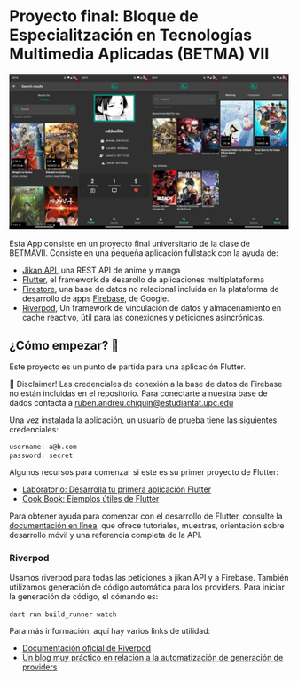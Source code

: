 # Proyecto final:  Bloque de Especialitzación en Tecnologías Multimedia Aplicadas (BETMA) VII


![Screenshot](./screenshots/full.jpg "Full")


Esta App consiste en un proyecto final universitario de la clase de BETMAVII. Consiste en una pequeña aplicación fullstack con la ayuda de:

- [Jikan API](https://jikan.moe/), una REST API de anime y manga
- [Flutter](flutter.dev), el framework de desarollo de aplicaciones multiplataforma
- [Firestore](https://firebase.google.com/products/firestore), una base de datos no relacional incluida en la plataforma de desarrollo de apps [Firebase](https://firebase.google.com/), de Google. 
- [Riverpod](https://riverpod.dev/), Un framework de vinculación de datos y almacenamiento en caché reactivo, útil para las conexiones y peticiones asincrónicas.

## ¿Cómo empezar? 🚀

Este proyecto es un punto de partida para una aplicación Flutter.

🚨 Disclaimer! Las credenciales de conexión a la base de datos de Firebase no están incluidas en el repositorio. Para conectarte a nuestra base de dados contacta a ruben.andreu.chiquin@estudiantat.upc.edu

Una vez instalada la aplicación, un usuario de prueba tiene las siguientes credenciales:

```
username: a@b.com
password: secret
```

Algunos recursos para comenzar si este es su primer proyecto de Flutter:

- [Laboratorio: Desarrolla tu primera aplicación Flutter](https://docs.flutter.dev/get-started/codelab)
- [Cook Book: Ejemplos útiles de Flutter](https://docs.flutter.dev/cookbook)

Para obtener ayuda para comenzar con el desarrollo de Flutter, consulte la
[documentación en línea](https://docs.flutter.dev/), que ofrece tutoriales,
muestras, orientación sobre desarrollo móvil y una referencia completa de la API.


### Riverpod

Usamos riverpod para todas las peticiones a jikan API y a Firebase. También utilizamos generación de código automática para los providers. Para iniciar la generación de código, el cómando es:

```dart run build_runner watch```

Para más información, aquí hay varios links de utilidad:

- [Documentación oficial de Riverpod](https://docs-v2.riverpod.dev/docs/getting_started)
- [Un blog muy práctico en relación a la automatización de generación de providers](https://codewithandrea.com/articles/flutter-riverpod-generator/)
